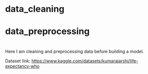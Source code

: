 # data_cleaning
# data_preprocessing
#
Here I am cleaning and preprocessing data before building a model.

Dataset link: https://www.kaggle.com/datasets/kumarajarshi/life-expectancy-who
